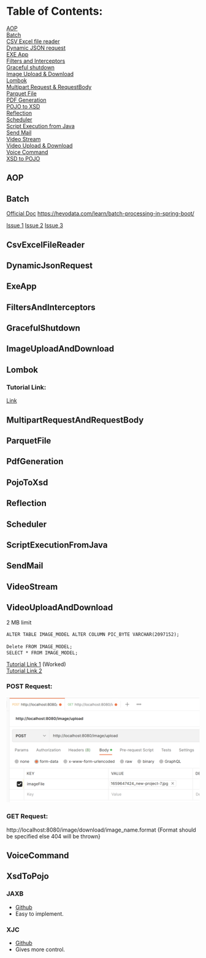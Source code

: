 # Table of Contents:

[AOP](#AOP) \
[Batch](#Batch) \
[CSV Excel file reader](#CsvExcelFileReader) \
[Dynamic JSON request](#DynamicJsonRequest) \
[EXE App](#ExeApp) \
[Filters and Interceptors](#FiltersAndInterceptors) \
[Graceful shutdown](#GracefulShutdown) \
[Image Upload & Download](#ImageUploadAndDownload) \
[Lombok](#Lombok) \
[Multipart Request & RequestBody](#MultipartRequestAndRequestBody) \
[Parquet File](#ParquetFile) \
[PDF Generation](#PdfGeneration) \
[POJO to XSD](#PojoToXsd) \
[Reflection](#Reflection) \
[Scheduler](#Scheduler) \
[Script Execution from Java](#ScriptExecutionFromJava) \
[Send Mail](#SendMail) \
[Video Stream](#VideoStream) \
[Video Upload & Download](#VideoUploadAndDownload) \
[Voice Command](#VoiceCommand) \
[XSD to POJO](#XsdToPojo)

## AOP

## Batch

[Official Doc](https://docs.spring.io/spring-batch/docs/current/reference/html/index.html)
https://hevodata.com/learn/batch-processing-in-spring-boot/

[Issue 1](https://stackoverflow.com/questions/55381505/preparedstatementcallback-bad-sql-grammar-select-job-instance-id-job-name-fro)
[Issue 2](https://stackoverflow.com/questions/47085330/prevent-spring-batch-automatic-job-trigger-after-context-creation-without-spring)
[Issue 3](https://stackoverflow.com/questions/48424367/allowing-core-thread-timeout-with-scheduledthreadpoolexecutor)

## CsvExcelFileReader

## DynamicJsonRequest

## ExeApp

## FiltersAndInterceptors

## GracefulShutdown

## ImageUploadAndDownload

## Lombok

### Tutorial Link:

[Link](https://www.sitepoint.com/beyond-pojos-ten-ways-reduce-boilerplate-lombok/)

## MultipartRequestAndRequestBody

## ParquetFile

## PdfGeneration

## PojoToXsd

## Reflection

## Scheduler

## ScriptExecutionFromJava

## SendMail

## VideoStream

## VideoUploadAndDownload

2 MB limit

````
ALTER TABLE IMAGE_MODEL ALTER COLUMN PIC_BYTE VARCHAR(2097152);

Delete FROM IMAGE_MODEL; 
SELECT * FROM IMAGE_MODEL;

````

[Tutorial Link 1](https://github.com/janzyka/blobs-jpa) (Worked) <br>
[Tutorial Link 2](https://dzone.com/articles/upload-and-retrieve-filesimages-using-spring-boot)

### POST Request:

![POST Request](image-upload-download/src/main/resources/static/PostRequestScrrenshot.png)

### GET Request:

http://localhost:8080/image/download/image_name.format {Format should be specified else 404 will be
thrown}

## VoiceCommand

## XsdToPojo

### JAXB

- [Github](https://github.com/IntershopCommunicationsAG/jaxb-gradle-plugin[GitHub)
- Easy to implement.

### XJC

- [Github](https://github.com/bjornvester/xjc-gradle-plugin[GitHub)
- Gives more control.
